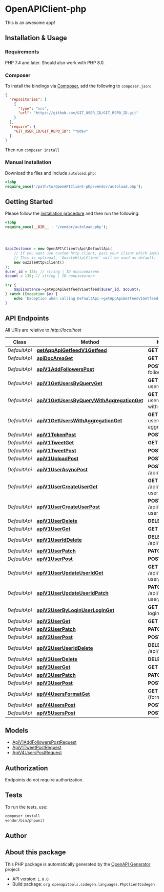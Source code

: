 # OpenAPIClient-php

This is an awesome app!


## Installation & Usage

### Requirements

PHP 7.4 and later.
Should also work with PHP 8.0.

### Composer

To install the bindings via [Composer](https://getcomposer.org/), add the following to `composer.json`:

```json
{
  "repositories": [
    {
      "type": "vcs",
      "url": "https://github.com/GIT_USER_ID/GIT_REPO_ID.git"
    }
  ],
  "require": {
    "GIT_USER_ID/GIT_REPO_ID": "*@dev"
  }
}
```

Then run `composer install`

### Manual Installation

Download the files and include `autoload.php`:

```php
<?php
require_once('/path/to/OpenAPIClient-php/vendor/autoload.php');
```

## Getting Started

Please follow the [installation procedure](#installation--usage) and then run the following:

```php
<?php
require_once(__DIR__ . '/vendor/autoload.php');




$apiInstance = new OpenAPI\Client\Api\DefaultApi(
    // If you want use custom http client, pass your client which implements `GuzzleHttp\ClientInterface`.
    // This is optional, `GuzzleHttp\Client` will be used as default.
    new GuzzleHttp\Client()
);
$user_id = 135; // string | ID пользователя
$count = 135; // string | ID пользователя

try {
    $apiInstance->getAppApiGetfeedV1Getfeed($user_id, $count);
} catch (Exception $e) {
    echo 'Exception when calling DefaultApi->getAppApiGetfeedV1Getfeed: ', $e->getMessage(), PHP_EOL;
}

```

## API Endpoints

All URIs are relative to *http://localhost*

Class | Method | HTTP request | Description
------------ | ------------- | ------------- | -------------
*DefaultApi* | [**getAppApiGetfeedV1Getfeed**](docs/Api/DefaultApi.md#getappapigetfeedv1getfeed) | **GET** /api/v1/get-feed | 
*DefaultApi* | [**apiDocAreaGet**](docs/Api/DefaultApi.md#apidocareaget) | **GET** /api/doc/{area} | 
*DefaultApi* | [**apiV1AddFollowersPost**](docs/Api/DefaultApi.md#apiv1addfollowerspost) | **POST** /api/v1/add-followers | 
*DefaultApi* | [**apiV1GetUsersByQueryGet**](docs/Api/DefaultApi.md#apiv1getusersbyqueryget) | **GET** /api/v1/get-users-by-query | 
*DefaultApi* | [**apiV1GetUsersByQueryWithAggregationGet**](docs/Api/DefaultApi.md#apiv1getusersbyquerywithaggregationget) | **GET** /api/v1/get-users-by-query-with-aggregation | 
*DefaultApi* | [**apiV1GetUsersWithAggregationGet**](docs/Api/DefaultApi.md#apiv1getuserswithaggregationget) | **GET** /api/v1/get-users-with-aggregation | 
*DefaultApi* | [**apiV1TokenPost**](docs/Api/DefaultApi.md#apiv1tokenpost) | **POST** /api/v1/token | 
*DefaultApi* | [**apiV1TweetGet**](docs/Api/DefaultApi.md#apiv1tweetget) | **GET** /api/v1/tweet | 
*DefaultApi* | [**apiV1TweetPost**](docs/Api/DefaultApi.md#apiv1tweetpost) | **POST** /api/v1/tweet | 
*DefaultApi* | [**apiV1UploadPost**](docs/Api/DefaultApi.md#apiv1uploadpost) | **POST** /api/v1/upload | 
*DefaultApi* | [**apiV1UserAsyncPost**](docs/Api/DefaultApi.md#apiv1userasyncpost) | **POST** /api/v1/user/async | 
*DefaultApi* | [**apiV1UserCreateUserGet**](docs/Api/DefaultApi.md#apiv1usercreateuserget) | **GET** /api/v1/user/create-user | 
*DefaultApi* | [**apiV1UserCreateUserPost**](docs/Api/DefaultApi.md#apiv1usercreateuserpost) | **POST** /api/v1/user/create-user | 
*DefaultApi* | [**apiV1UserDelete**](docs/Api/DefaultApi.md#apiv1userdelete) | **DELETE** /api/v1/user | 
*DefaultApi* | [**apiV1UserGet**](docs/Api/DefaultApi.md#apiv1userget) | **GET** /api/v1/user | 
*DefaultApi* | [**apiV1UserIdDelete**](docs/Api/DefaultApi.md#apiv1useriddelete) | **DELETE** /api/v1/user/{id} | 
*DefaultApi* | [**apiV1UserPatch**](docs/Api/DefaultApi.md#apiv1userpatch) | **PATCH** /api/v1/user | 
*DefaultApi* | [**apiV1UserPost**](docs/Api/DefaultApi.md#apiv1userpost) | **POST** /api/v1/user | 
*DefaultApi* | [**apiV1UserUpdateUserIdGet**](docs/Api/DefaultApi.md#apiv1userupdateuseridget) | **GET** /api/v1/user/update-user/{id} | 
*DefaultApi* | [**apiV1UserUpdateUserIdPatch**](docs/Api/DefaultApi.md#apiv1userupdateuseridpatch) | **PATCH** /api/v1/user/update-user/{id} | 
*DefaultApi* | [**apiV2UserByLoginUserLoginGet**](docs/Api/DefaultApi.md#apiv2userbyloginuserloginget) | **GET** /api/v2/user/by-login/{user_login} | 
*DefaultApi* | [**apiV2UserGet**](docs/Api/DefaultApi.md#apiv2userget) | **GET** /api/v2/user | 
*DefaultApi* | [**apiV2UserPatch**](docs/Api/DefaultApi.md#apiv2userpatch) | **PATCH** /api/v2/user | 
*DefaultApi* | [**apiV2UserPost**](docs/Api/DefaultApi.md#apiv2userpost) | **POST** /api/v2/user | 
*DefaultApi* | [**apiV2UserUserIdDelete**](docs/Api/DefaultApi.md#apiv2useruseriddelete) | **DELETE** /api/v2/user/{user_id} | 
*DefaultApi* | [**apiV3UserDelete**](docs/Api/DefaultApi.md#apiv3userdelete) | **DELETE** /api/v3/user | 
*DefaultApi* | [**apiV3UserGet**](docs/Api/DefaultApi.md#apiv3userget) | **GET** /api/v3/user | 
*DefaultApi* | [**apiV3UserPatch**](docs/Api/DefaultApi.md#apiv3userpatch) | **PATCH** /api/v3/user | 
*DefaultApi* | [**apiV3UserPost**](docs/Api/DefaultApi.md#apiv3userpost) | **POST** /api/v3/user | 
*DefaultApi* | [**apiV4UsersFormatGet**](docs/Api/DefaultApi.md#apiv4usersformatget) | **GET** /api/v4/users.{format} | 
*DefaultApi* | [**apiV4UsersPost**](docs/Api/DefaultApi.md#apiv4userspost) | **POST** /api/v4/users | 
*DefaultApi* | [**apiV5UsersPost**](docs/Api/DefaultApi.md#apiv5userspost) | **POST** /api/v5/users | 

## Models

- [ApiV1AddFollowersPostRequest](docs/Model/ApiV1AddFollowersPostRequest.md)
- [ApiV1TweetPostRequest](docs/Model/ApiV1TweetPostRequest.md)
- [ApiV4UsersPostRequest](docs/Model/ApiV4UsersPostRequest.md)

## Authorization
Endpoints do not require authorization.

## Tests

To run the tests, use:

```bash
composer install
vendor/bin/phpunit
```

## Author



## About this package

This PHP package is automatically generated by the [OpenAPI Generator](https://openapi-generator.tech) project:

- API version: `1.0.0`
- Build package: `org.openapitools.codegen.languages.PhpClientCodegen`
